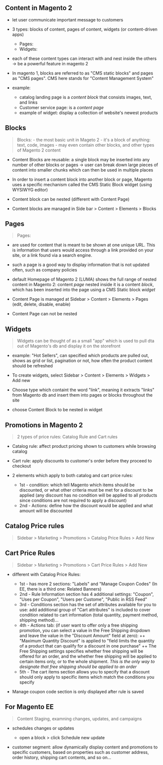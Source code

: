 ## Content in Magento 2
  - let user communicate important message to customers
  - 3 types: blocks of content, pages of content, widgets (or content-driven apps)

    + Pages:
    + Widgets:
  - each of these content types can interact with and nest inside the others -> be a powerful feature in magento 2
  - In magento 1, blocks are referred to as "CMS static blocks" and pages as "CMS pages". CMS here stands for "Content Management System"
  - example:
    + catalog landing page is a *content block* that consists images, text, and links
    + Customer service page: is a *content page*
    + example of widget: display a collection of website's newest products

## Blocks
> Blocks:
    - the most basic unit in Mageto 2
    - it's a block of anything: text, code, images
    - may even contain other blocks, and other types of Magento 2 content

- Content Blocks are reusable: a single block may be inserted into any number of other blocks or pages
-> user can break down large pieces of content into smaller chunks which can then be used in multiple places

- In order to insert a content block into another block or page, Magento uses a specific mechanism called the CMS Static Block widget (using WYSIWYG editor)
- Content block can be nested (different with Content Page)
- Content blocks are managed in Side bar > Content > Elements > Blocks

## Pages
> Pages:
  - are used for content that is meant to be shown at one unique URL. This is information that users would access through a link provided on your site, or a link found via a search engine.
  - such a page is a good way to display information that is not updated often, such as company policies

- default Homepage of Magento 2 (LUMA) shows the full range of nested content in Magento 2: content *page* nested inside it is a content *block*, which has been inserted into the page using a CMS Static block *widget*
- Content Page is managed at Sidebar > Content > Elements > Pages (edit, delete, disable, enable)
- Content Page can not be nested

## Widgets
> Widgets can be thought of as a small "app" which is used to pull dta out of Magento's db and display it on the storefront
  - example: "Hot Sellers", can specified which products are pulled out, shows as grid or list, pagination or not, how often the product content should be refreshed

- To create widgets, select Sidebar > Content > Elements > Widgets > Add new
- Choose type which containt the word "link", meaning it extracts "links" from Magento db and insert them into pages or blocks throughout the site
- choose Content Block to be nested in widget

## Promotions in Magento 2
> 2 types of price rules: Catalog Rule and Cart rules
  - Catalog rule: affect product pricing shown to customers while browsing catalog
  - Cart rule: apply discounts to customer's order before they proceed to checkout

- 2 elements which apply to both catalog and cart price rules:
  + 1st - condition: which tell Magento which items should be discounted, or what other criteria must be met for a discount to be applied (any discount has no condition will be applied to all products since conditions are not required to apply a discount)
  + 2nd - Actions: define how the discount would be applied and what amount will be discounted

## Catalog Price rules
> Sidebar > Marketing > Promotions > Catalog Price Rules > Add New

## Cart Price Rules
> Sidebar > Marketing > Promotions > Cart Price Rules > Add New

- different with Catalog Price Rules:
  + 1st - has more 2 sections: "Labels" and "Manage Coupon Codes" (In EE, there is a third one: Related Banners)
  + 2nd - Rule Information section has 4 additional settings: "Coupon", "Uses per Coupon", "Users per Custome", "Public in RSS Feed"
  + 3rd - Conditions section has the set of attributes available for you to use: add additional group of "Cart attributes" is included to cover condition related to cart information (total quantity, payment method, shipping method)...
  + 4th - Actions tab: (if user want to offer only a free shipping promotion, you can select a value in the Free Shipping dropdown and leave the value in the "Discount Amount" field at zero):
    ++ "Maximum Quantity Discount" is applied to "field limits the quantity of a product that can qualify for a discount in one purchase"
    ++ The Free Shipping settings specifies whether free shipping will be offered for an order, and the whether free shipping will be applied to certain items only, or to the whole shipment. *This is the only way to designate that free shipping should be applied to an order*
  + 5th - The cart items section allows you to specify that a discount should only apply to specific items which match the conditions you specify

- Manage coupon code section is only displayed after rule is saved

## For Magento EE
> Content Staging, examning changes, updates, and campaigns

- schedules changes or updates
  + open a block > click Schedule new update

- customer segment: allow dynamically display content and promotions to specific customers, based on properties such as customer address, order history, shipping cart contents, and so on...
